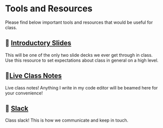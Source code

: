 <!---
{"next":"Intro/environment.md","title":"Tools and Resources"}
-->

# Tools and Resources

Please find below important tools and resources that would be useful for class.

## 🎉 [Introductory Slides](https://mottaquikarim.github.io/rehearsal/public/stage.html?source=o66ry#/)

This will be one of the only two slide decks we ever get through in class. Use this resource to set expectations about class in general on a high level.

## 🎈[Live Class Notes](https://mottaquikarim.github.io/autosync/#/course/pydev/0)

Live class notes! Anything I write in my code editor will be beamed here for your convenience!

## 🎊 [Slack](https://pythondevelop-djt5888.slack.com/)

Class slack! This is how we communicate and keep in touch.

